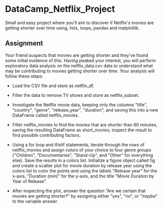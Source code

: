# DataCamp_Netflix_Project
Small and easy project where you'll aim to discover if Netflix's movies are getting shorter over time using, lists, loops, pandas and matplotlib.

## Assignment 
Your friend suspects that movies are getting shorter and they've found some initial evidence of this. Having peaked your interest, you will perform exploratory data analysis on the netflix_data.csv data to understand what may be contributing to movies getting shorter over time. Your analysis will follow these steps:

* Load the CSV file and store as netflix_df.

* Filter the data to remove TV shows and store as netflix_subset.

* Investigate the Netflix movie data, keeping only the columns "title", "country", "genre", "release_year", "duration", and saving this into a new DataFrame called netflix_movies.

* Filter netflix_movies to find the movies that are shorter than 60 minutes, saving the resulting DataFrame as short_movies; inspect the result to find possible contributing factors.

* Using a for loop and if/elif statements, iterate through the rows of netflix_movies and assign colors of your choice to four genre groups ("Children", "Documentaries", "Stand-Up", and "Other" for everything else). Save the results in a colors list. Initialize a figure object called fig and create a scatter plot for movie duration by release year using the colors list to color the points and using the labels "Release year" for the x-axis, "Duration (min)" for the y-axis, and the title "Movie Duration by Year of Release".

* After inspecting the plot, answer the question "Are we certain that movies are getting shorter?" by assigning either "yes", "no", or "maybe" to the variable answer.
